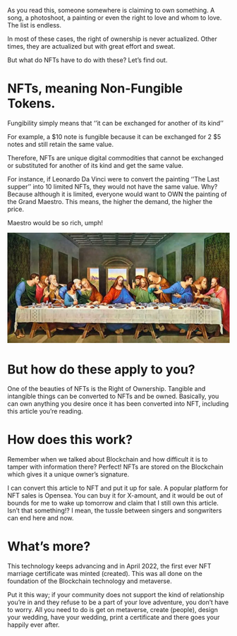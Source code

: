 As you read this, someone somewhere is claiming to own something. A song, a photoshoot, a painting or even the right to love and whom to love. The list is endless.

In most of these cases, the right of ownership is never actualized. Other times, they are actualized but with great effort and sweat.

But what do NFTs have to do with these? Let’s find out. 

# NFTs, meaning Non-Fungible Tokens.

Fungibility simply means that ‘’it can be exchanged for another of its kind’’

For example, a $10 note is fungible because it can be exchanged for 2 $5 notes and still retain the same value.

Therefore, NFTs are unique digital commodities that cannot be exchanged or substituted for another of its kind and get the same value.

For instance, if Leonardo Da Vinci were to convert the painting ‘’The Last supper’’ into 10 limited NFTs, they would not have the same value. Why? Because although it is limited, everyone would want to OWN the painting of the Grand Maestro. This means, the higher the demand, the higher the price.

Maestro would be so rich, umph!

![The last supper](./img/4-1.png)

# But how do these apply to you?

One of the beauties of NFTs is the Right of Ownership. Tangible and intangible things can be converted to NFTs and be owned. Basically, you can own anything you desire once it has been converted into NFT, including this article you’re reading. 

# How does this work?

Remember when we talked about Blockchain and how difficult it is to tamper with information there? Perfect! NFTs are stored on the Blockchain which gives it a unique owner’s signature.

I can convert this article to NFT and put it up for sale. A popular platform for NFT sales is Opensea. You can buy it for X-amount, and it would be out of bounds for me to wake up tomorrow and claim that I still own this article. Isn’t that something!? I mean, the tussle between singers and songwriters can end here and now. 

# What’s more?

This technology keeps advancing and in April 2022, the first ever NFT marriage certificate was minted (created). This was all done on the foundation of the Blockchain technology and metaverse.

Put it this way; if your community does not support the kind of relationship you’re in and they refuse to be a part of your love adventure, you don’t have to worry. All you need to do is get on metaverse, create (people), design your wedding, have your wedding, print a certificate and there goes your happily ever after. 
